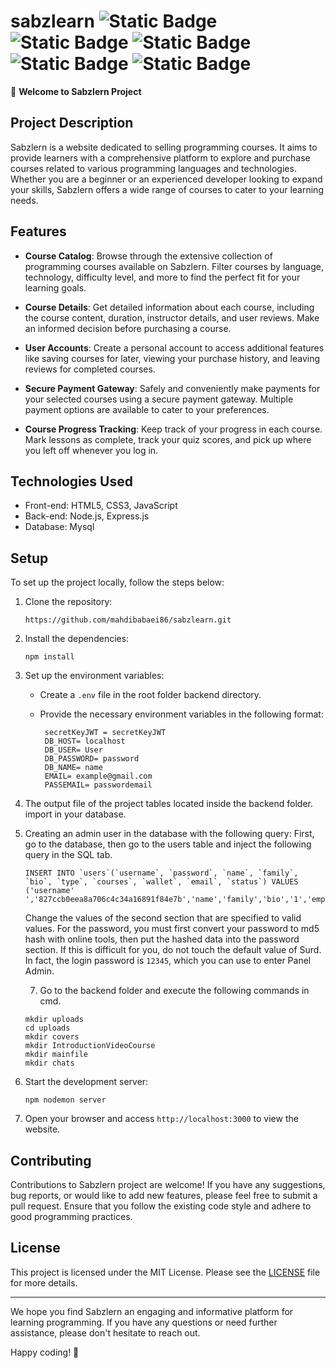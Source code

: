 # sabzlearn <img alt="Static Badge" src="https://img.shields.io/badge/Node_Js-Backend?logo=nodedotjs&label=Backend"> <img alt="Static Badge" src="https://img.shields.io/badge/express-framework?logo=express&logoColor=white&label=framework"> <img alt="Static Badge" src="https://img.shields.io/badge/html-languages?logo=html5&logoColor=white&labelColor=red&color=red"> <img alt="Static Badge" src="https://img.shields.io/badge/css3-languages?logo=css3&logoColor=white&labelColor=blue&color=blue"> <img alt="Static Badge" src="https://img.shields.io/badge/javascript-languages?logo=css3&logoColor=white&labelColor=yellow&color=yellow">


👋 **Welcome to Sabzlern Project**

## Project Description

Sabzlern is a website dedicated to selling programming courses. It aims to provide learners with a comprehensive platform to explore and purchase courses related to various programming languages and technologies. Whether you are a beginner or an experienced developer looking to expand your skills, Sabzlern offers a wide range of courses to cater to your learning needs.

## Features

- **Course Catalog**: Browse through the extensive collection of programming courses available on Sabzlern. Filter courses by language, technology, difficulty level, and more to find the perfect fit for your learning goals.

- **Course Details**: Get detailed information about each course, including the course content, duration, instructor details, and user reviews. Make an informed decision before purchasing a course.

- **User Accounts**: Create a personal account to access additional features like saving courses for later, viewing your purchase history, and leaving reviews for completed courses.

- **Secure Payment Gateway**: Safely and conveniently make payments for your selected courses using a secure payment gateway. Multiple payment options are available to cater to your preferences.

- **Course Progress Tracking**: Keep track of your progress in each course. Mark lessons as complete, track your quiz scores, and pick up where you left off whenever you log in.

## Technologies Used

- Front-end: HTML5, CSS3, JavaScript
- Back-end: Node.js, Express.js
- Database: Mysql

## Setup

To set up the project locally, follow the steps below:

1. Clone the repository:

   ```
   https://github.com/mahdibabaei86/sabzlearn.git
   ```

3. Install the dependencies:

   ```
   npm install
   ```

4. Set up the environment variables:
   
   - Create a `.env` file in the root folder backend directory.
   - Provide the necessary environment variables in the following format:

     ```
      secretKeyJWT = secretKeyJWT
      DB_HOST= localhost
      DB_USER= User
      DB_PASSWORD= password
      DB_NAME= name
      EMAIL= example@gmail.com
      PASSEMAIL= passwordemail
     ```

5. The output file of the project tables located inside the backend folder. import in your database.
6. Creating an admin user in the database with the following query:
   First, go to the database, then go to the users table and inject the following query in the SQL tab.

   ```
   INSERT INTO `users`(`username`, `password`, `name`, `family`, `bio`, `type`, `courses`, `wallet`, `email`, `status`) VALUES ('username' 
   ','827ccb0eea8a706c4c34a16891f84e7b','name','family','bio','1','empty','0','email','active')
   ```

   Change the values of the second section that are specified to valid values.
   For the password, you must first convert your password to md5 hash with online tools, then put the hashed data into the password section.
   If this is difficult for you, do not touch the default value of Surd.
   In fact, the login password is `12345`, which you can use to enter Panel Admin.
   
   7. Go to the backend folder and execute the following commands in cmd.

   ```
   mkdir uploads
   cd uploads
   mkdir covers
   mkdir IntroductionVideoCourse
   mkdir mainfile
   mkdir chats
   ```

8. Start the development server:

   ```
   npm nodemon server
   ```

9. Open your browser and access `http://localhost:3000` to view the website.

## Contributing

Contributions to Sabzlern project are welcome! If you have any suggestions, bug reports, or would like to add new features, please feel free to submit a pull request. Ensure that you follow the existing code style and adhere to good programming practices.

## License

This project is licensed under the MIT License. Please see the [LICENSE](LICENSE) file for more details.

---

We hope you find Sabzlern an engaging and informative platform for learning programming. If you have any questions or need further assistance, please don't hesitate to reach out.

Happy coding! 🚀
